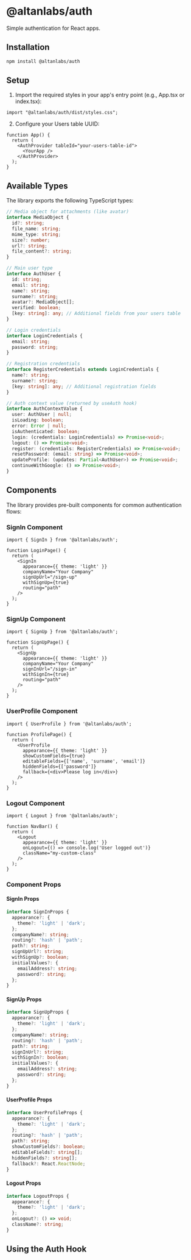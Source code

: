 # @altanlabs/auth

Simple authentication for React apps.

## Installation

```bash
npm install @altanlabs/auth
```

## Setup

1. Import the required styles in your app's entry point (e.g., App.tsx or index.tsx):
```tsx
import "@altanlabs/auth/dist/styles.css";
```

2. Configure your Users table UUID:
```tsx
function App() {
  return (
    <AuthProvider tableId="your-users-table-id">
      <YourApp />
    </AuthProvider>
  );
}
```

## Available Types

The library exports the following TypeScript types:

```typescript
// Media object for attachments (like avatar)
interface MediaObject {
  id?: string;
  file_name: string;
  mime_type: string;
  size?: number;
  url?: string;
  file_content?: string;
}

// Main user type
interface AuthUser {
  id: string;
  email: string;
  name?: string;
  surname?: string;
  avatar?: MediaObject[];
  verified: boolean;
  [key: string]: any; // Additional fields from your users table
}

// Login credentials
interface LoginCredentials {
  email: string;
  password: string;
}

// Registration credentials
interface RegisterCredentials extends LoginCredentials {
  name?: string;
  surname?: string;
  [key: string]: any; // Additional registration fields
}

// Auth context value (returned by useAuth hook)
interface AuthContextValue {
  user: AuthUser | null;
  isLoading: boolean;
  error: Error | null;
  isAuthenticated: boolean;
  login: (credentials: LoginCredentials) => Promise<void>;
  logout: () => Promise<void>;
  register: (credentials: RegisterCredentials) => Promise<void>;
  resetPassword: (email: string) => Promise<void>;
  updateProfile: (updates: Partial<AuthUser>) => Promise<void>;
  continueWithGoogle: () => Promise<void>;
}
```

## Components

The library provides pre-built components for common authentication flows:

### SignIn Component

```tsx
import { SignIn } from '@altanlabs/auth';

function LoginPage() {
  return (
    <SignIn
      appearance={{ theme: 'light' }}
      companyName="Your Company"
      signUpUrl="/sign-up"
      withSignUp={true}
      routing="path"
    />
  );
}
```

### SignUp Component

```tsx
import { SignUp } from '@altanlabs/auth';

function SignUpPage() {
  return (
    <SignUp
      appearance={{ theme: 'light' }}
      companyName="Your Company"
      signInUrl="/sign-in"
      withSignIn={true}
      routing="path"
    />
  );
}
```

### UserProfile Component

```tsx
import { UserProfile } from '@altanlabs/auth';

function ProfilePage() {
  return (
    <UserProfile
      appearance={{ theme: 'light' }}
      showCustomFields={true}
      editableFields={['name', 'surname', 'email']}
      hiddenFields={['password']}
      fallback={<div>Please log in</div>}
    />
  );
}
```

### Logout Component

```tsx
import { Logout } from '@altanlabs/auth';

function NavBar() {
  return (
    <Logout 
      appearance={{ theme: 'light' }}
      onLogout={() => console.log('User logged out')}
      className="my-custom-class"
    />
  );
}
```

### Component Props

#### SignIn Props
```typescript
interface SignInProps {
  appearance?: {
    theme?: 'light' | 'dark';
  };
  companyName?: string;
  routing?: 'hash' | 'path';
  path?: string;
  signUpUrl?: string;
  withSignUp?: boolean;
  initialValues?: {
    emailAddress?: string;
    password?: string;
  };
}
```

#### SignUp Props
```typescript
interface SignUpProps {
  appearance?: {
    theme?: 'light' | 'dark';
  };
  companyName?: string;
  routing?: 'hash' | 'path';
  path?: string;
  signInUrl?: string;
  withSignIn?: boolean;
  initialValues?: {
    emailAddress?: string;
    password?: string;
  };
}
```

#### UserProfile Props
```typescript
interface UserProfileProps {
  appearance?: {
    theme?: 'light' | 'dark';
  };
  routing?: 'hash' | 'path';
  path?: string;
  showCustomFields?: boolean;
  editableFields?: string[];
  hiddenFields?: string[];
  fallback?: React.ReactNode;
}
```

#### Logout Props
```typescript
interface LogoutProps {
  appearance?: {
    theme?: 'light' | 'dark';
  };
  onLogout?: () => void;
  className?: string;
}
```

## Using the Auth Hook

```